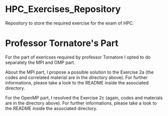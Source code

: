 # HPC_Exercises_Repository
 Repository to store the required exercise for the exam of HPC.


# Professor Tornatore's Part

For the part of exericses required by professor Tornatore I opted to do separately the MPI and OMP part.

About the MPI part, I propose a possible solution to the Exercise 2a (the codes and correlated material
are in the directory above). For further informations, please take a look to the README inside the associated directory.

For the OpenMP part, I resolved the Exercise 2c (again, codes and materials are in the directory above).
For further informations, please take a look to the README inside the associated directory.
